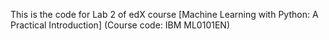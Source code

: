 This is the code for Lab 2 of edX course 
[Machine Learning with Python: A Practical Introduction]
(Course code: IBM ML0101EN)
